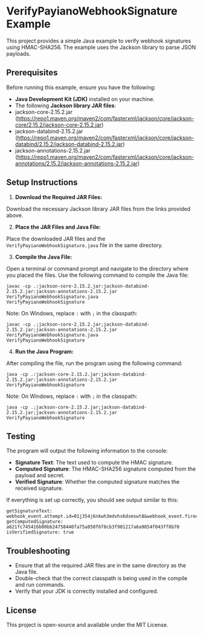 # VerifyPayianoWebhookSignature Example

This project provides a simple Java example to verify webhook signatures using HMAC-SHA256. The example uses the Jackson library to parse JSON payloads.

## Prerequisites

Before running this example, ensure you have the following:

- **Java Development Kit (JDK)** installed on your machine.
- The following **Jackson library JAR files**:
- jackson-core-2.15.2.jar (https://repo1.maven.org/maven2/com/fasterxml/jackson/core/jackson-core/2.15.2/jackson-core-2.15.2.jar)
- jackson-databind-2.15.2.jar (https://repo1.maven.org/maven2/com/fasterxml/jackson/core/jackson-databind/2.15.2/jackson-databind-2.15.2.jar)
- jackson-annotations-2.15.2.jar (https://repo1.maven.org/maven2/com/fasterxml/jackson/core/jackson-annotations/2.15.2/jackson-annotations-2.15.2.jar)

## Setup Instructions

1. **Download the Required JAR Files:**

Download the necessary Jackson library JAR files from the links provided above.

2. **Place the JAR Files and Java File:**

Place the downloaded JAR files and the `VerifyPayianoWebhookSignature.java` file in the same directory.

3. **Compile the Java File:**

Open a terminal or command prompt and navigate to the directory where you placed the files. Use the following command to compile the Java file:

```shell
javac -cp .:jackson-core-2.15.2.jar:jackson-databind-2.15.2.jar:jackson-annotations-2.15.2.jar VerifyPayianoWebhookSignature.java
VerifyPayianoWebhookSignature
```

Note: On Windows, replace `:` with `;` in the classpath:
```shell
javac -cp .;jackson-core-2.15.2.jar;jackson-databind-2.15.2.jar;jackson-annotations-2.15.2.jar VerifyPayianoWebhookSignature.java
VerifyPayianoWebhookSignature
```

4. **Run the Java Program:**

After compiling the file, run the program using the following command:

```shell
java -cp .:jackson-core-2.15.2.jar:jackson-databind-2.15.2.jar:jackson-annotations-2.15.2.jar VerifyPayianoWebhookSignature
```

Note: On Windows, replace `:` with `;` in the classpath:

```shell
java -cp .;jackson-core-2.15.2.jar;jackson-databind-2.15.2.jar;jackson-annotations-2.15.2.jar VerifyPayianoWebhookSignature
```

## Testing

The program will output the following information to the console:

- **Signature Text**: The text used to compute the HMAC signature.
- **Computed Signature**: The HMAC-SHA256 signature computed from the payload and secret.
- **Verified Signature**: Whether the computed signature matches the received signature.

If everything is set up correctly, you should see output similar to this:

```
getSignatureText: webhook_event.attempt.id=01j354j6nkwh3mdvhs6dsmswt8&webhook_event.fired_at=1722572118554&webhook_event.id=01j3521znn3b6wderr4vbyq18n&webhook_event.type=company.created&webhook_event.version=v1
getComputedSignature: a621fc745416b00bb24758440fa75a850f6f8cb3f901217a6a9854f043ff8b70
isVerifiedSignature: true
```

## Troubleshooting

- Ensure that all the required JAR files are in the same directory as the Java file.
- Double-check that the correct classpath is being used in the compile and run commands.
- Verify that your JDK is correctly installed and configured.

## License

This project is open-source and available under the MIT License.
